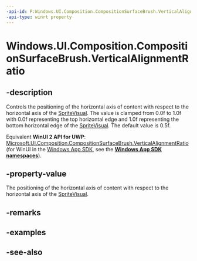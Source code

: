 ```yaml
---
-api-id: P:Windows.UI.Composition.CompositionSurfaceBrush.VerticalAlignmentRatio
-api-type: winrt property
---
```


<!-- Property syntax
public float VerticalAlignmentRatio { get;  set; }
-->

# Windows.UI.Composition.CompositionSurfaceBrush.VerticalAlignmentRatio

## -description
Controls the positioning of the horizontal axis of content with respect to the horizontal axis of the [SpriteVisual](spritevisual.md). The value is clamped from 0.0f to 1.0f with 0.0f representing the top horizontal edge and 1.0f representing the bottom horizontal edge of the [SpriteVisual](spritevisual.md). The default value is 0.5f.

Equivalent **WinUI 2 API for UWP**: [Microsoft.UI.Composition.CompositionSurfaceBrush.VerticalAlignmentRatio](/windows/winui/api/microsoft.ui.composition.compositionsurfacebrush.verticalalignmentratio) (for WinUI in the [Windows App SDK](/windows/apps/windows-app-sdk/), see the **[Windows App SDK namespaces](/windows/windows-app-sdk/api/winrt/)**).

## -property-value
The positioning of the horizontal axis of content with respect to the horizontal axis of the [SpriteVisual](spritevisual.md).

## -remarks

## -examples

## -see-also
